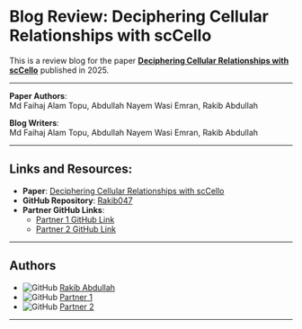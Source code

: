 # Blog Review: Deciphering Cellular Relationships with scCello

This is a review blog for the paper [**Deciphering Cellular Relationships with scCello**](https://openreview.net/forum?id=aeYNVtTo7o) published in 2025.

---

**Paper Authors**:  
Md Faihaj Alam Topu, Abdullah Nayem Wasi Emran, Rakib Abdullah

**Blog Writers**:  
Md Faihaj Alam Topu, Abdullah Nayem Wasi Emran, Rakib Abdullah

---

## Links and Resources:
- **Paper**: [Deciphering Cellular Relationships with scCello](https://openreview.net/forum?id=aeYNVtTo7o)
- **GitHub Repository**: [Rakib047](https://github.com/Rakib047)
- **Partner GitHub Links**:
  - [Partner 1 GitHub Link](#)
  - [Partner 2 GitHub Link](#)

---

## Authors
- ![GitHub](https://img.shields.io/badge/-Rakib%20Abdullah-black?style=flat-square&logo=github&logoColor=white) [Rakib Abdullah](https://github.com/Rakib047)
- ![GitHub](https://img.shields.io/badge/-Partner%201-black?style=flat-square&logo=github&logoColor=white) [Partner 1](#)
- ![GitHub](https://img.shields.io/badge/-Partner%202-black?style=flat-square&logo=github&logoColor=white) [Partner 2](#)

---

